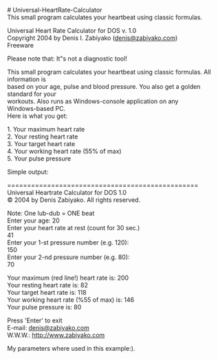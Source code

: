 <p># <nobr>Universal-HeartRate-Calculator</nobr><br />
This small program calculates your heartbeat using classic formulas.</p>
<p>Universal Heart Rate Calculator for DOS <nobr>v. 1.0</nobr><br />
Copyright 2004 by&nbsp;Denis I. Zabiyako (<a href="mailto:denis@zabiyako.com">denis@zabiyako.com</a>)<br />
Freeware</p>
<p>Please note that: It"s&nbsp;not a&nbsp;diagnostic tool!</p>
<p>This small program calculates your heartbeat using classic formulas. All information is<br />
based on&nbsp;your age, pulse and blood pressure. You also get a&nbsp;golden standard for your<br />
workouts. Also runs as&nbsp;<nobr>Windows-console</nobr> application on&nbsp;any <nobr>Windows-based</nobr> PC.<br />
Here is&nbsp;what you get:</p>
<p>1.	Your maximum heart rate<br />
2.	Your resting heart rate<br />
3.	Your target heart rate<br />
4.	Your working heart rate (55% of&nbsp;max)<br />
5.	Your pulse pressure</p>
<p>Simple output:</p>
<p>================================================<br />
Universal Heartrate Calculator for DOS 1.0<br />
&copy; 2004 by&nbsp;Denis Zabiyako. All rights reserved.</p>
<p>Note: One <nobr>lub-dub</nobr> = ONE beat<br />
Enter your age: 20<br />
Enter your heart rate at&nbsp;rest (count for 30 sec.)<br />
41<br />
Enter your <nobr>1-st</nobr> pressure number (e.g. 120):<br />
150<br />
Enter your <nobr>2-nd</nobr> pressure number (e.g. 80):<br />
70</p>
<p>Your maximum (red line!) heart rate is: 200<br />
Your resting heart rate is: 82<br />
Your target heart rate is: 118<br />
Your working heart rate (%55 of&nbsp;max) is: 146<br />
Your pulse pressure is: 80</p>
<p>Press 'Enter' to&nbsp;exit<br />
<nobr>E-mail</nobr>: <a href="mailto:denis@zabiyako.com">denis@zabiyako.com</a><br />
W.W.W.: <a href="http://www.zabiyako.com">http://www.zabiyako.com</a></p>
<p>My&nbsp;parameters where used in&nbsp;this example:).</p>
